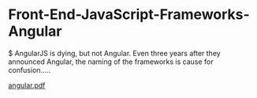    #   Front-End-JavaScript-Frameworks-Angular
$   AngularJS is dying, but not Angular. Even three years after they announced Angular, the naming of the frameworks is cause for confusion.....
 
 [angular.pdf](https://github.com/shubhamvishnoi3288/Front-End-JavaScript-Frameworks-Angular/files/6795332/angular.pdf)

  

